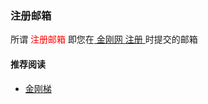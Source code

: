 ### 注册邮箱

所谓<font color="Red"> 注册邮箱 </font>即您在[ 金刚网 ](https://github.com/a2zitpro/web/blob/master/kksitecn.md)[ 注册 ](https://github.com/a2zitpro/web/blob/master/l2_reg.md)时提交的邮箱

#### 推荐阅读

- [金刚梯](https://github.com/a2zitpro/web/blob/master/dlb.md)
